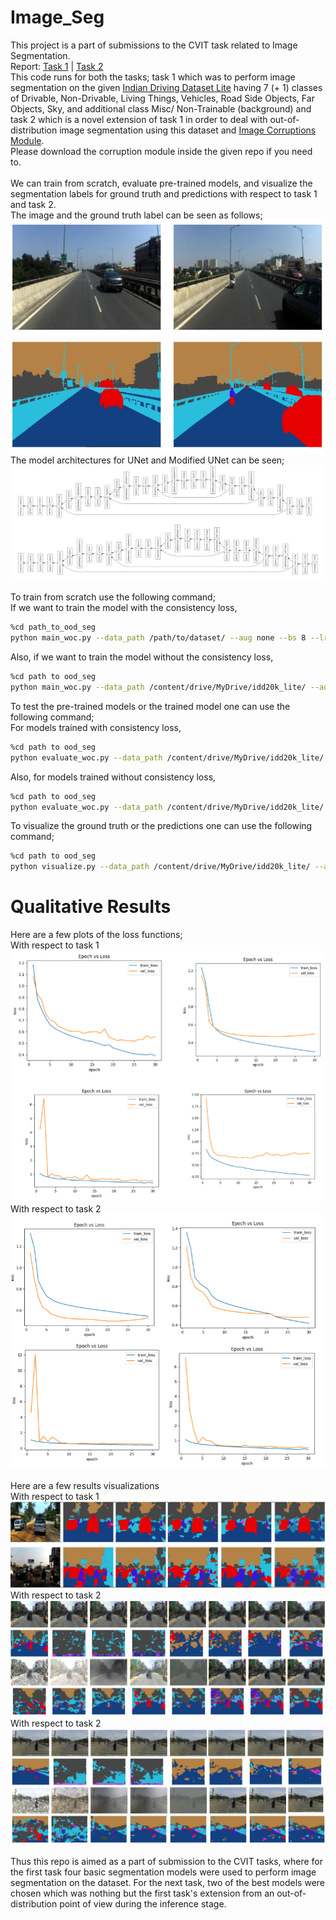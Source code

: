 # Image_Seg
This project is a part of submissions to the CVIT task related to Image Segmentation.<br>
Report: [Task 1](https://drive.google.com/drive/folders/1tfWXMDAD7OLHQasNGLo6mglzh-izk4EP?usp=sharing) | [Task 2](https://drive.google.com/drive/folders/1tfWXMDAD7OLHQasNGLo6mglzh-izk4EP?usp=sharing) <br>
This code runs for both the tasks; task 1 which was to perform image segmentation on the given [Indian Driving Dataset Lite](https://idd.insaan.iiit.ac.in/evaluation/ncvgip19/) having 7 (+ 1) classes of Drivable, Non-Drivable, Living Things, Vehicles, Road Side Objects, Far Objects, Sky, and additional class Misc/ Non-Trainable (background) and task 2 which is a novel extension of task 1 in order to deal with out-of-distribution image segmentation using this dataset and [Image Corruptions Module](https://github.com/bethgelab/imagecorruptions.git). <br>
Please download the corruption module inside the given repo if you need to. 
<br>
<br>
We can train from scratch, evaluate pre-trained models, and visualize the segmentation labels for ground truth and predictions with respect to task 1 and task 2.
<br>
The image and the ground truth label can be seen as follows;<br>
![Examples of the Dataset](imgs/fig_2.PNG)
<br>
The model architectures for UNet and Modified UNet can be seen;<br>
![Model Architectures; UNet and Modified UNet](imgs/model_arch.PNG)
<br>
<br>
To train from scratch use the following command;
<br>
If we want to train the model with the consistency loss,
<br>
```bash
%cd path_to_ood_seg
python main_woc.py --data_path /path/to/dataset/ --aug none --bs 8 --lr 0.0001 --epochs 30 --model vgg_unet1
```
Also, if we want to train the model without the consistency loss,<br>
```bash
%cd path to ood_seg
python main_woc.py --data_path /content/drive/MyDrive/idd20k_lite/ --aug none --bs 8 --lr 0.0001 --epochs 30 --model vgg_unet1
```
To test the pre-trained models or the trained model one can use the following command;
<br>
For models trained with consistency loss,
```bash
%cd path to ood_seg
python evaluate_woc.py --data_path /content/drive/MyDrive/idd20k_lite/ --aug none --model vgg_unet1
```
Also, for models trained without consistency loss,<br>
```bash
%cd path to ood_seg
python evaluate_woc.py --data_path /content/drive/MyDrive/idd20k_lite/ --aug none --model vgg_unet1
```
To visualize the ground truth or the predictions one can use the following command;<br>
```bash
%cd path to ood_seg
python visualize.py --data_path /content/drive/MyDrive/idd20k_lite/ --aug none --corr 0 --is_pred 0 --img_num 0 --model vgg_segnet1 --is_woc 0 --is_plot_model 0 
```
# Qualitative Results
Here are a few plots of the loss functions;<br>
With respect to task 1 <br>
![Training convergence for UNet, Modified UNet, SegNet, and Modified SegNet](imgs/fig_loss_task_1.PNG)<br>
With respect to task 2<br>
![Training convergence using Auto-Augment; Modified UNet without consistency loss, Modified UNet with consistency loss, SegNet without consistency loss, SegNet with consistency loss](imgs/fig_loss_task_2.PNG)<br>
<br>
Here are a few results visualizations<br>
With respect to task 1 <br>
![Image](imgs/fig_final_task_1.PNG)<br>
With respect to task 2<br>
![AutoAugment trained Modified UNet with Consistency Loss; Image, Ground Truth, Corruptions, Predictions](imgs/final_fig_task_2_1.PNG)<br>
With respect to task 2<br>
![AutoAugment trained Modified UNet with Consistency Loss; Image, Ground Truth, Corruptions, Predictions](imgs/final_fig_task_2_2.PNG)<br>
<br>
Thus this repo is aimed as a part of submission to the CVIT tasks, where for the first task four basic segmentation models were used to perform image segmentation on the dataset. For the next task, two of the best models were chosen which was nothing but the first task's extension from an out-of-distribution point of view during the inference stage. <br>
